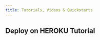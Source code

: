 ```yaml
---
title: Tutorials, Videos & Quickstarts
---
```


## <i class="flaticon-professor-teaching"></i><span class="bigfirstletter">D</span>eploy on HEROKU Tutorial